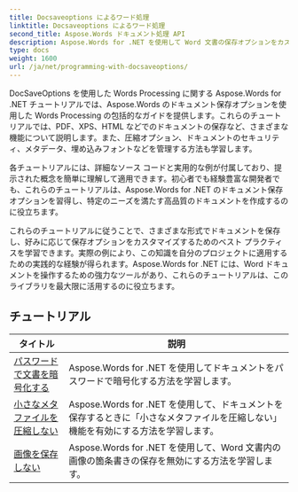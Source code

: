 ```yaml
---
title: Docsaveoptions によるワード処理
linktitle: Docsaveoptions によるワード処理
second_title: Aspose.Words ドキュメント処理 API
description: Aspose.Words for .NET を使用して Word 文書の保存オプションをカスタマイズする方法を学びます。チュートリアルでは、ファイル形式、圧縮、パスワード保護など、利用可能なさまざまなオプションについて説明します。
type: docs
weight: 1600
url: /ja/net/programming-with-docsaveoptions/
---
```

DocSaveOptions を使用した Words Processing に関する Aspose.Words for .NET チュートリアルでは、Aspose.Words のドキュメント保存オプションを使用した Words Processing の包括的なガイドを提供します。これらのチュートリアルでは、PDF、XPS、HTML などでのドキュメントの保存など、さまざまな機能について説明します。また、圧縮オプション、ドキュメントのセキュリティ、メタデータ、埋め込みフォントなどを管理する方法も学習します。

各チュートリアルには、詳細なソース コードと実用的な例が付属しており、提示された概念を簡単に理解して適用できます。初心者でも経験豊富な開発者でも、これらのチュートリアルは、Aspose.Words for .NET のドキュメント保存オプションを習得し、特定のニーズを満たす高品質のドキュメントを作成するのに役立ちます。

これらのチュートリアルに従うことで、さまざまな形式でドキュメントを保存し、好みに応じて保存オプションをカスタマイズするためのベスト プラクティスを学習できます。実際の例により、この知識を自分のプロジェクトに適用するための実践的な経験が得られます。Aspose.Words for .NET には、Word ドキュメントを操作するための強力なツールがあり、これらのチュートリアルは、このライブラリを最大限に活用するのに役立ちます。

 ## チュートリアル
| タイトル | 説明 |
| --- | --- |
| [パスワードで文書を暗号化する](./encrypt-document-with-password/) | Aspose.Words for .NET を使用してドキュメントをパスワードで暗号化する方法を学習します。  |
| [小さなメタファイルを圧縮しない](./do-not-compress-small-metafiles/) | Aspose.Words for .NET を使用して、ドキュメントを保存するときに「小さなメタファイルを圧縮しない」機能を有効にする方法を学習します。 |
| [画像を保存しない](./do-not-save-picture-bullet/) | Aspose.Words for .NET を使用して、Word 文書内の画像の箇条書きの保存を無効にする方法を学習します。 |